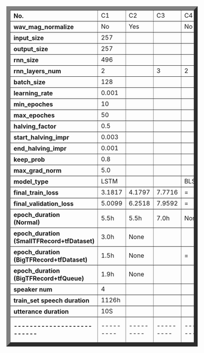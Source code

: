 
<table border="10">
<tr align="left"><th>No.</th>
<td>C1</td><td>C2</td><td>C3</td><td>C4</td><td>C5</td><td>C6</td><td>C7</td>
</tr>

<tr align="left"><th>wav_mag_normalize</th>
<td>No</td><td>Yes</td><td></td><td>No</td><td>Yes</td><td>No</td><td></td>
</tr>

<tr align="left"><th>input_size</th>
<td>257</td><td></td><td></td><td></td><td></td><td></td><td></td>
</tr>

<tr align="left"><th>output_size</th>
<td>257</td><td></td><td></td><td></td><td></td><td></td><td></td>
</tr>

<tr align="left"><th>rnn_size</th>
<td>496</td><td></td><td></td><td></td><td>1024</td><td>496</td><td></td>
</tr>

<tr align="left"><th>rnn_layers_num</th>
<td>2</td><td></td><td>3</td><td>2</td><td></td><td></td><td></td>
</tr>

<tr align="left"><th>batch_size</th>
<td>128</td><td></td><td></td><td></td><td>64</td><td>256</td><td></td>
</tr>

<tr align="left"><th>learning_rate</th>
<td>0.001</td><td></td><td></td><td></td><td>0.002</td><td>0.001</td><td></td>
</tr>

<tr align="left"><th>min_epoches</th>
<td>10</td><td></td><td></td><td></td><td></td><td></td><td></td>
</tr>

<tr align="left"><th>max_epoches</th>
<td>50</td><td></td><td></td><td></td><td></td><td></td><td></td>
</tr>

<tr align="left"><th>halving_factor</th>
<td>0.5</td><td></td><td></td><td></td><td></td><td>0.7</td><td></td>
</tr>

<tr align="left"><th>start_halving_impr</th>
<td>0.003</td><td></td><td></td><td></td><td></td><td></td><td></td>
</tr>

<tr align="left"><th>end_halving_impr</th>
<td>0.001</td><td></td><td></td><td></td><td></td><td>0.0005</td><td></td>
</tr>

<tr align="left"><th>keep_prob</th>
<td>0.8</td><td></td><td></td><td></td><td></td><td></td><td></td>
</tr>

<tr align="left"><th>max_grad_norm</th>
<td>5.0</td><td></td><td></td><td></td><td></td><td></td><td></td>
</tr>

<tr align="left"><th>model_type</th>
<td>LSTM</td><td></td><td></td><td>BLSTM</td><td>LSTM</td><td>BLSTM</td><td>LSTM</td>
</tr>

<tr align="left">
<th>final_train_loss</th><td>3.1817</td>
<td>4.1797</td><td>7.7716</td><td>=</td><td>7.5969</td><td>=</td><td>=</td>
</tr>

<tr align="left">
<th>final_validation_loss</th><td>5.0099</td>
<td>6.2518</td><td>7.9592</td><td>=</td><td>7.7481</td><td>=</td><td>=</td>
</tr>

<tr align="left">
<th>epoch_duration<br>(Normal)</th>
<td>5.5h</td><td>5.5h</td><td>7.0h</td><td>None</td><td>9.0h</td><td>None</td><td></td>
</tr>

<tr align="left">
<th>epoch_duration<br>(SmallTFRecord+tfDataset)</th>
<td>3.0h</td><td>None</td><td></td><td></td><td></td><td></td><td></td>
</tr>

<tr align="left"><th>epoch_duration<br>(BigTFRecord+tfDataset)</th>
<td>1.5h</td><td>None</td><td></td><td>=</td><td>None</td><td>=</td><td>=</td>
</tr>

<tr align="left"><th>epoch_duration<br>(BigTFRecord+tfQueue)</th>
<td>1.9h</td><td>None</td><td></td><td></td><td></td><td></td><td></td>
</tr>

<tr align="left"><th>speaker num</th>
<td>4</td><td></td><td></td><td></td><td></td><td>90</td><td></td>
</tr>

<tr align="left"><th>train_set speech duration</th><td>1126h</td><td></td><td></td><td></td><td></td><td>1166h</td><td></td>
</tr>

<tr align="left"><th>utterance duration</th>
<td>10S</td><td></td><td></td><td></td><td></td><td>3S</td><td></td>
</tr>

<tr align="left"><th>--------------------------</th>
<td>---------</td>
<td>---------</td>
<td>---------</td>
<td>---------</td>
<td>---------</td>
<td>---------</td>
<td>---------</td>
</tr>
</table>
